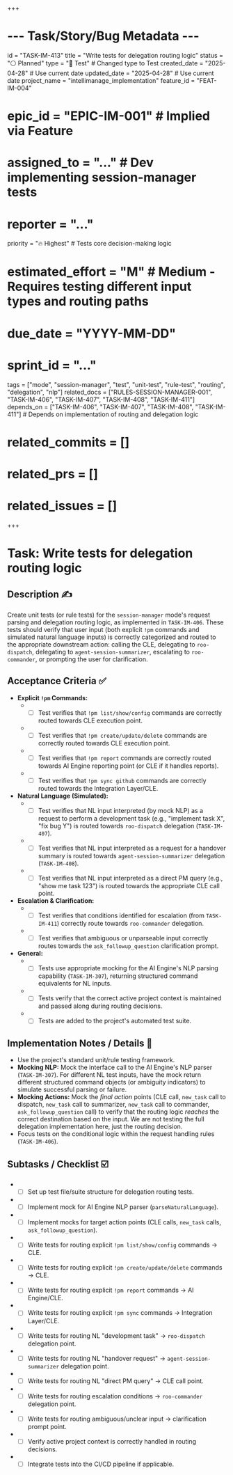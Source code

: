 +++
# --- Task/Story/Bug Metadata ---
id = "TASK-IM-413"
title = "Write tests for delegation routing logic"
status = "⚪️ Planned"
type = "🧪 Test" # Changed type to Test
created_date = "2025-04-28" # Use current date
updated_date = "2025-04-28" # Use current date
project_name = "intellimanage_implementation"
feature_id = "FEAT-IM-004"
# epic_id = "EPIC-IM-001" # Implied via Feature
# assigned_to = "..." # Dev implementing session-manager tests
# reporter = "..."
priority = "🔥 Highest" # Tests core decision-making logic
# estimated_effort = "M" # Medium - Requires testing different input types and routing paths
# due_date = "YYYY-MM-DD"
# sprint_id = "..."
tags = ["mode", "session-manager", "test", "unit-test", "rule-test", "routing", "delegation", "nlp"]
related_docs = ["RULES-SESSION-MANAGER-001", "TASK-IM-406", "TASK-IM-407", "TASK-IM-408", "TASK-IM-411"]
depends_on = ["TASK-IM-406", "TASK-IM-407", "TASK-IM-408", "TASK-IM-411"] # Depends on implementation of routing and delegation logic
# related_commits = []
# related_prs = []
# related_issues = []
+++

# Task: Write tests for delegation routing logic

## Description ✍️

Create unit tests (or rule tests) for the `session-manager` mode's request parsing and delegation routing logic, as implemented in `TASK-IM-406`. These tests should verify that user input (both explicit `!pm` commands and simulated natural language inputs) is correctly categorized and routed to the appropriate downstream action: calling the CLE, delegating to `roo-dispatch`, delegating to `agent-session-summarizer`, escalating to `roo-commander`, or prompting the user for clarification.

## Acceptance Criteria ✅

*   **Explicit `!pm` Commands:**
    *   - [ ] Test verifies that `!pm list/show/config` commands are correctly routed towards CLE execution point.
    *   - [ ] Test verifies that `!pm create/update/delete` commands are correctly routed towards CLE execution point.
    *   - [ ] Test verifies that `!pm report` commands are correctly routed towards AI Engine reporting point (or CLE if it handles reports).
    *   - [ ] Test verifies that `!pm sync github` commands are correctly routed towards the Integration Layer/CLE.
*   **Natural Language (Simulated):**
    *   - [ ] Test verifies that NL input interpreted (by mock NLP) as a request to perform a development task (e.g., "implement task X", "fix bug Y") is routed towards `roo-dispatch` delegation (`TASK-IM-407`).
    *   - [ ] Test verifies that NL input interpreted as a request for a handover summary is routed towards `agent-session-summarizer` delegation (`TASK-IM-408`).
    *   - [ ] Test verifies that NL input interpreted as a direct PM query (e.g., "show me task 123") is routed towards the appropriate CLE call point.
*   **Escalation & Clarification:**
    *   - [ ] Test verifies that conditions identified for escalation (from `TASK-IM-411`) correctly route towards `roo-commander` delegation.
    *   - [ ] Test verifies that ambiguous or unparseable input correctly routes towards the `ask_followup_question` clarification prompt.
*   **General:**
    *   - [ ] Tests use appropriate mocking for the AI Engine's NLP parsing capability (`TASK-IM-307`), returning structured command equivalents for NL inputs.
    *   - [ ] Tests verify that the correct active project context is maintained and passed along during routing decisions.
    *   - [ ] Tests are added to the project's automated test suite.

## Implementation Notes / Details 📝

*   Use the project's standard unit/rule testing framework.
*   **Mocking NLP:** Mock the interface call to the AI Engine's NLP parser (`TASK-IM-307`). For different NL test inputs, have the mock return different structured command objects (or ambiguity indicators) to simulate successful parsing or failure.
*   **Mocking Actions:** Mock the *final action* points (CLE call, `new_task` call to dispatch, `new_task` call to summarizer, `new_task` call to commander, `ask_followup_question` call) to verify that the routing logic *reaches* the correct destination based on the input. We are not testing the full delegation implementation here, just the routing decision.
*   Focus tests on the conditional logic within the request handling rules (`TASK-IM-406`).

## Subtasks / Checklist ☑️

*   - [ ] Set up test file/suite structure for delegation routing tests.
*   - [ ] Implement mock for AI Engine NLP parser (`parseNaturalLanguage`).
*   - [ ] Implement mocks for target action points (CLE calls, `new_task` calls, `ask_followup_question`).
*   - [ ] Write tests for routing explicit `!pm list/show/config` commands -> CLE.
*   - [ ] Write tests for routing explicit `!pm create/update/delete` commands -> CLE.
*   - [ ] Write tests for routing explicit `!pm report` commands -> AI Engine/CLE.
*   - [ ] Write tests for routing explicit `!pm sync` commands -> Integration Layer/CLE.
*   - [ ] Write tests for routing NL "development task" -> `roo-dispatch` delegation point.
*   - [ ] Write tests for routing NL "handover request" -> `agent-session-summarizer` delegation point.
*   - [ ] Write tests for routing NL "direct PM query" -> CLE call point.
*   - [ ] Write tests for routing escalation conditions -> `roo-commander` delegation point.
*   - [ ] Write tests for routing ambiguous/unclear input -> clarification prompt point.
*   - [ ] Verify active project context is correctly handled in routing decisions.
*   - [ ] Integrate tests into the CI/CD pipeline if applicable.
